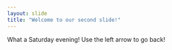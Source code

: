 ```yaml
---
layout: slide
title: "Welcome to our second slide!"
---
```

What a Saturday evening!
Use the left arrow to go back!
